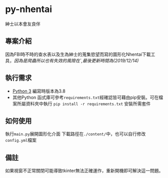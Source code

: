 
# py-nhentai

 紳士以本會友良伴

## 專案介紹

因為FBI時不時的查水表以及生為紳士的蒐集慾望而寫的圖形化Nhentai下載工具，*因為是爬蟲所以也有失效的風險在`,最後更新時間為(2019/12/14)*

## 執行需求

- [Python 3](https://www.python.org/) 編寫時版本為3.8
- 其他Python 函式庫可參考`requirements.txt`經確認皆可藉由pip安裝。可在檔案所屬資料夾中執行 `pip install -r requirements.txt` 安裝所需套件

## 如何使用  

執行`main.py`展開圖形化介面
下載路徑在`./content/`中，也可以自行修改`config.yml`檔案

## 備註

如果視窗不正常關閉可能導致tkinter無法正確運作，重新開機即可解決這一問題。
